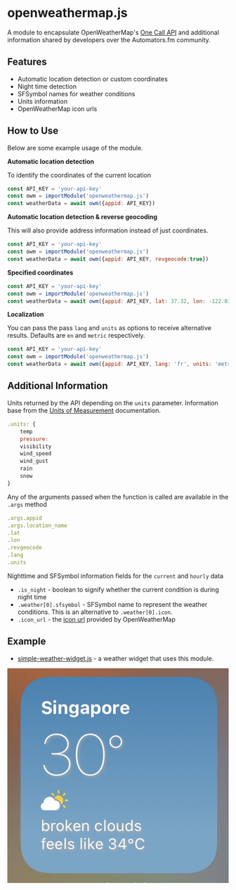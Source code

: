 # openweathermap.js

A module to encapsulate OpenWeatherMap's [One Call API](https://openweathermap.org/api/one-call-api) and additional information shared by developers over the Automators.fm community.

## Features

* Automatic location detection or custom coordinates
* Night time detection
* SFSymbol names for weather conditions
* Units information
* OpenWeatherMap icon urls

## How to Use

Below are some example usage of the module.

**Automatic location detection**  

To identify the coordinates of the current location

```javascript
const API_KEY = 'your-api-key'
const owm = importModule('openweathermap.js')
const weatherData = await owm({appid: API_KEY})
```

**Automatic location detection & reverse geocoding**


This will also provide address information instead of just coordinates.

```javascript
const API_KEY = 'your-api-key'
const owm = importModule('openweathermap.js')
const weatherData = await owm({appid: API_KEY, revgeocode:true})
```

**Specified coordinates**

```javascript
const API_KEY = 'your-api-key'
const owm = importModule('openweathermap.js')
const weatherData = await owm({appid: API_KEY, lat: 37.32, lon: -122.03})
```

**Localization**

You can pass the pass `lang` and `units` as options to receive alternative results.
Defaults are `en` and `metric` respectively.

```javascript
const API_KEY = 'your-api-key'
const owm = importModule('openweathermap.js')
const weatherData = await owm({appid: API_KEY, lang: 'fr', units: 'metric'})
```

## Additional Information

Units returned by the API depending on the `units` parameter. Information base from the [Units of Measurement](https://openweathermap.org/api/one-call-api#data) documentation.
```javascript
.units: {
    temp 
    pressure:
    visibility
    wind_speed
    wind_gust
    rain
    snow
}
```

Any of the arguments passed when the function is called are available in the `.args` method

```javascript
.args.appid
.args.location_name
.lat
.lon
.revgeocode
.lang
.units
```

Nighttime and SFSymbol information fields for the `current` and `hourly` data

* `.is_night` - boolean to signify whether the current condition is during night time
* `.weather[0].sfsymbol` - SFSymbol name to represent the weather conditions. This is an alternative to `.weather[0].icon`.
* `.icon_url` - the [icon url](https://openweathermap.org/weather-conditions#How-to-get-icon-URL) provided by OpenWeatherMap

## Example

* [simple-weather-widget.js](simple-weather-widget.js) - a weather widget that uses this module. 

![](sww-preview.jpg)
